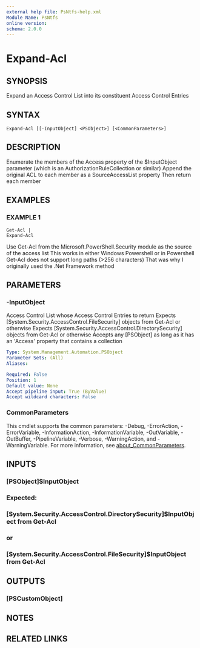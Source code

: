 ```yaml
---
external help file: PsNtfs-help.xml
Module Name: PsNtfs
online version:
schema: 2.0.0
---
```


# Expand-Acl

## SYNOPSIS
Expand an Access Control List into its constituent Access Control Entries

## SYNTAX

```
Expand-Acl [[-InputObject] <PSObject>] [<CommonParameters>]
```

## DESCRIPTION
Enumerate the members of the Access property of the $InputObject parameter (which is an AuthorizationRuleCollection or similar)
Append the original ACL to each member as a SourceAccessList property
Then return each member

## EXAMPLES

### EXAMPLE 1
```
Get-Acl |
Expand-Acl
```

Use Get-Acl from the Microsoft.PowerShell.Security module as the source of the access list
This works in either Windows Powershell or in Powershell
Get-Acl does not support long paths (\>256 characters)
That was why I originally used the .Net Framework method

## PARAMETERS

### -InputObject
Access Control List whose Access Control Entries to return
Expects \[System.Security.AccessControl.FileSecurity\] objects from Get-Acl or otherwise
Expects \[System.Security.AccessControl.DirectorySecurity\] objects from Get-Acl or otherwise
Accepts any \[PSObject\] as long as it has an 'Access' property that contains a collection

```yaml
Type: System.Management.Automation.PSObject
Parameter Sets: (All)
Aliases:

Required: False
Position: 1
Default value: None
Accept pipeline input: True (ByValue)
Accept wildcard characters: False
```

### CommonParameters
This cmdlet supports the common parameters: -Debug, -ErrorAction, -ErrorVariable, -InformationAction, -InformationVariable, -OutVariable, -OutBuffer, -PipelineVariable, -Verbose, -WarningAction, and -WarningVariable. For more information, see [about_CommonParameters](http://go.microsoft.com/fwlink/?LinkID=113216).

## INPUTS

### [PSObject]$InputObject
### Expected:
### [System.Security.AccessControl.DirectorySecurity]$InputObject from Get-Acl
### or
### [System.Security.AccessControl.FileSecurity]$InputObject from Get-Acl
## OUTPUTS

### [PSCustomObject]
## NOTES

## RELATED LINKS
